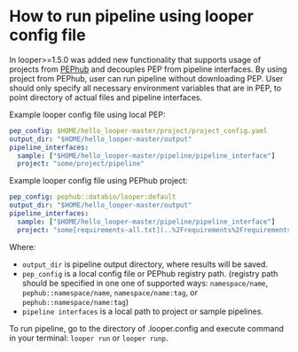 # How to run pipeline using looper config file

In looper>=1.5.0 was added new functionality that supports usage of projects from [PEPhub](https://pephub.databio.org/) and
decouples PEP from pipeline interfaces.
By using project from PEPhub, user can run pipeline without downloading PEP. User should only specify all necessary
environment variables that are in PEP, to point directory of actual files and pipeline interfaces.

Example looper config file using local PEP:
```yaml
pep_config: $HOME/hello_looper-master/project/project_config.yaml
output_dir: "$HOME/hello_looper-master/output"
pipeline_interfaces:
  sample: ["$HOME/hello_looper-master/pipeline/pipeline_interface"]
  project: "some/project/pipeline"
```

Example looper config file using PEPhub project:
```yaml
pep_config: pephub::databio/looper:default
output_dir: "$HOME/hello_looper-master/output"
pipeline_interfaces:
  sample: ["$HOME/hello_looper-master/pipeline/pipeline_interface"]
  project: "some[requirements-all.txt](..%2Frequirements%2Frequirements-all.txt)/project/pipeline"
```

Where:
- `output_dir` is pipeline output directory, where results will be saved.
- `pep_config` is a local config file or PEPhub registry path. (registry path should be specified in one
one of supported ways: `namespace/name`, `pephub::namespace/name`, `namespace/name:tag`, or `pephub::namespace/name:tag`)
- `pipeline interfaces` is a local path to project or sample pipelines.

To run pipeline, go to the directory of .looper.config and execute command in your terminal:
`looper run` or `looper runp`.
